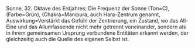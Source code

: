 Sonne, 32. Oktave des Erdjahres; Die Frequenz der Sonne (Ton=C), (Farbe=Grün), (Chakra=Manipura, auch Hara-Zentrum genannt, Auswirkung=Verstärkt das Gefühl der Zentrierung, ein Zustand, wo das All-Eine und das Allumfassende nicht mehr getrennt voneinander, sondern als in ihrem gemeinsamen Ursprung verbundene Entitäten erkannt werden, der gleichzeitig auch die Quelle des eigenen Selbst ist.